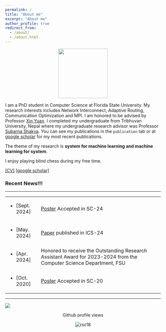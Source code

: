 ```yaml
---
permalink: /
title: "About me"
excerpt: "About me"
author_profile: true
redirect_from: 
  - /about/
  - /about.html
---
```



<div id="header" align="center">
  <img src="https://media.giphy.com/media/0IAPszdB8MMjPxNhFL/giphy.gif" width="160"/>
</div>

I am a PhD student in Computer Science at Florida State University. My research interests includes Network Interconnect, Adaptive Routing, Communication Optimization and MPI. I am honored to be advised by Professor [Xin Yuan](https://www.cs.fsu.edu/~xyuan). I completed my undergraduate from Tribhuvan University, Nepal where my undergraduate research advisor was Professor [Subarna Shakya](http://doece.pcampus.edu.np/index.php/prof-dr-subarna-shakya/).
You can see my publications in the `publication` tab or at [google scholar](https://scholar.google.com/citations?user=MfhWZakAAAAJ&hl=en) for my most recent publications.

The theme of my research is **system for machine learning and machine learning for system**.  

I enjoy playing blind chess during my free time.   


[[CV]](/files/Ram-CV.pdf) [[google scholar]](https://scholar.google.com/citations?user=MfhWZakAAAAJ&hl=en)



### Recent News!!!
---

<!-- <div class="grid-container">
  <ul class="bullets">
  <li> <span class="date"> [Mar. 2024] </span> <span class="text-paragraph"> <p> TEA+, led by Dr. Chengying Huan, accepted at TACO 2024. </p></span> </li>
    <li> <span class="date"> [Jan. 2023] </span> <span class="text-paragraph"> <p> Transferred to the Rutgers University.</p></span> </li>
    <li> <span class="date"> [Oct. 2022] </span> <span class="explanation"><p> Honored to receive the 2022 IEEE TCHPC Student Travel Award for SC'22 conference.</p></span> </li>
	  <li> <span class="date"> [Aug. 2022] </span> <span class="explanation">One paper accepted at SC'22 conference on accelerating ML-based micro-architecture simulation.</span> </li>
	  <li> <span class="date"> [Sep. 2022] </span> <span class="explanation"> One paper accepted at EuroSys'23 conference on temporal graph random walk.</span> </li>
	  <li> <span class="date"> [Jul. 2022] </span> <span class="explanation">One paper accepted at SIGMETRIC'22 conference on ML-based architecture simulation. A great collaboration with Brookhaven National Lab.</span> </li>
  </ul>
</div> -->


<table class="news-table" cellpadding=0 cellspacing=0 padding-top=2>
<tr>
    <td> <ul><li><span class="date">[Sept. 2024]</span></li></ul> </td>
    <td class="explanation"> <a href="">Poster</a> Accepted in SC-24 </td>
  </tr>
<tr>
    <td> <ul><li><span class="date">[May. 2024]</span></li></ul> </td>
    <td class="explanation"> <a href="https://dl.acm.org/doi/abs/10.1145/3650200.3656602">Paper</a> published in ICS-24 </td>
  </tr>
<tr>
    <td> <ul><li><span class="date">[Apr. 2024]</span></li></ul> </td>
    <td class="explanation"> Honored to receive the Outstanding Research Assistant Award for 2023-2024 from the Computer Science Department, FSU </td>
  </tr>
<tr>
    <td> <ul><li><span class="date">[Oct. 2020]</span></li></ul> </td>
    <td class="explanation"> <a href="https://par.nsf.gov/servlets/purl/10231745">Poster</a> Accepted in SC-20 </td>
  </tr>
</table>



---
<script type="text/javascript" id="clustrmaps" src="//clustrmaps.com/map_v2.js?d=sx3u_UYxXwJn-vdFlpNlDLu8-tPU3UaPoXXVIHRVDgo&cl=ffffff&w=a"></script>

<a href="https://clustrmaps.com/site/1brog"  title="Visit tracker">
<img src="//www.clustrmaps.com/map_v2.png?d=sx3u_UYxXwJn-vdFlpNlDLu8-tPU3UaPoXXVIHRVDgo&cl=ffffff" /></a> 

<p align="center">Github profile views</p>
<p align="center"> 
	<img src="https://komarev.com/ghpvc/?username=rsc18&label=Profile%20views&color=0e75b6&style=plastic" alt="rsc18" /> 
</p>

